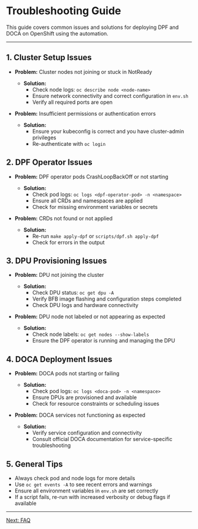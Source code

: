 # Troubleshooting Guide

This guide covers common issues and solutions for deploying DPF and DOCA on OpenShift using the automation.

---

## 1. Cluster Setup Issues
- **Problem:** Cluster nodes not joining or stuck in NotReady
  - **Solution:**
    - Check node logs: `oc describe node <node-name>`
    - Ensure network connectivity and correct configuration in `env.sh`
    - Verify all required ports are open

- **Problem:** Insufficient permissions or authentication errors
  - **Solution:**
    - Ensure your kubeconfig is correct and you have cluster-admin privileges
    - Re-authenticate with `oc login`

## 2. DPF Operator Issues
- **Problem:** DPF operator pods CrashLoopBackOff or not starting
  - **Solution:**
    - Check pod logs: `oc logs <dpf-operator-pod> -n <namespace>`
    - Ensure all CRDs and namespaces are applied
    - Check for missing environment variables or secrets

- **Problem:** CRDs not found or not applied
  - **Solution:**
    - Re-run `make apply-dpf` or `scripts/dpf.sh apply-dpf`
    - Check for errors in the output

## 3. DPU Provisioning Issues
- **Problem:** DPU not joining the cluster
  - **Solution:**
    - Check DPU status: `oc get dpu -A`
    - Verify BFB image flashing and configuration steps completed
    - Check DPU logs and hardware connectivity

- **Problem:** DPU node not labeled or not appearing as expected
  - **Solution:**
    - Check node labels: `oc get nodes --show-labels`
    - Ensure the DPF operator is running and managing the DPU

## 4. DOCA Deployment Issues
- **Problem:** DOCA pods not starting or failing
  - **Solution:**
    - Check pod logs: `oc logs <doca-pod> -n <namespace>`
    - Ensure DPUs are provisioned and available
    - Check for resource constraints or scheduling issues

- **Problem:** DOCA services not functioning as expected
  - **Solution:**
    - Verify service configuration and connectivity
    - Consult official DOCA documentation for service-specific troubleshooting

## 5. General Tips
- Always check pod and node logs for more details
- Use `oc get events -A` to see recent errors and warnings
- Ensure all environment variables in `env.sh` are set correctly
- If a script fails, re-run with increased verbosity or debug flags if available

---

[Next: FAQ](faq.md)
